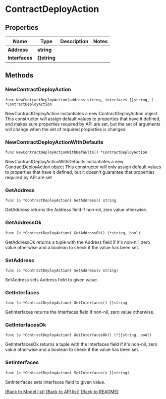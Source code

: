 # ContractDeployAction

## Properties

Name | Type | Description | Notes
------------ | ------------- | ------------- | -------------
**Address** | **string** |  | 
**Interfaces** | **[]string** |  | 

## Methods

### NewContractDeployAction

`func NewContractDeployAction(address string, interfaces []string, ) *ContractDeployAction`

NewContractDeployAction instantiates a new ContractDeployAction object
This constructor will assign default values to properties that have it defined,
and makes sure properties required by API are set, but the set of arguments
will change when the set of required properties is changed

### NewContractDeployActionWithDefaults

`func NewContractDeployActionWithDefaults() *ContractDeployAction`

NewContractDeployActionWithDefaults instantiates a new ContractDeployAction object
This constructor will only assign default values to properties that have it defined,
but it doesn't guarantee that properties required by API are set

### GetAddress

`func (o *ContractDeployAction) GetAddress() string`

GetAddress returns the Address field if non-nil, zero value otherwise.

### GetAddressOk

`func (o *ContractDeployAction) GetAddressOk() (*string, bool)`

GetAddressOk returns a tuple with the Address field if it's non-nil, zero value otherwise
and a boolean to check if the value has been set.

### SetAddress

`func (o *ContractDeployAction) SetAddress(v string)`

SetAddress sets Address field to given value.


### GetInterfaces

`func (o *ContractDeployAction) GetInterfaces() []string`

GetInterfaces returns the Interfaces field if non-nil, zero value otherwise.

### GetInterfacesOk

`func (o *ContractDeployAction) GetInterfacesOk() (*[]string, bool)`

GetInterfacesOk returns a tuple with the Interfaces field if it's non-nil, zero value otherwise
and a boolean to check if the value has been set.

### SetInterfaces

`func (o *ContractDeployAction) SetInterfaces(v []string)`

SetInterfaces sets Interfaces field to given value.



[[Back to Model list]](../README.md#documentation-for-models) [[Back to API list]](../README.md#documentation-for-api-endpoints) [[Back to README]](../README.md)


